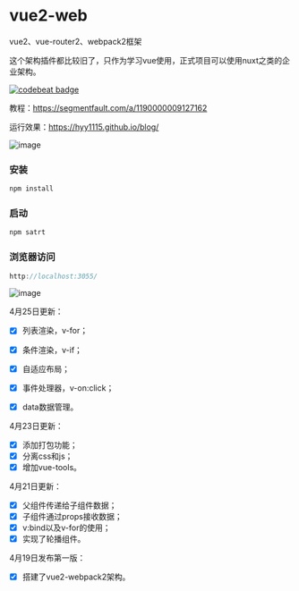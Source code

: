 # vue2-web
vue2、vue-router2、webpack2框架

这个架构插件都比较旧了，只作为学习vue使用，正式项目可以使用nuxt之类的企业架构。

[![codebeat badge](https://codebeat.co/badges/c7d14252-0d19-4400-b808-a2bea593c6fe)](https://codebeat.co/projects/github-com-hyy1115-vue2-web-master)

教程：https://segmentfault.com/a/1190000009127162

运行效果：https://hyy1115.github.io/blog/

![image](https://github.com/hyy1115/vue2-web/blob/master/public/demo.gif)

### 安装

```javascript
npm install
```

### 启动

```javascript
npm satrt
```

### 浏览器访问

```javascript
http://localhost:3055/
```

![image](https://github.com/hyy1115/vue2-web/blob/master/public/build.png) 

4月25日更新：

- [x] 列表渲染，v-for；  
- [x] 条件渲染，v-if；  
- [x] 自适应布局；  
- [x] 事件处理器，v-on:click；  
- [x] data数据管理。  


4月23日更新：

- [x] 添加打包功能；  
- [x] 分离css和js；  
- [x] 增加vue-tools。  

4月21日更新：

- [x] 父组件传递给子组件数据；  
- [x] 子组件通过props接收数据；  
- [x] v:bind以及v-for的使用；  
- [x] 实现了轮播组件。  

4月19日发布第一版：

- [x] 搭建了vue2-webpack2架构。
